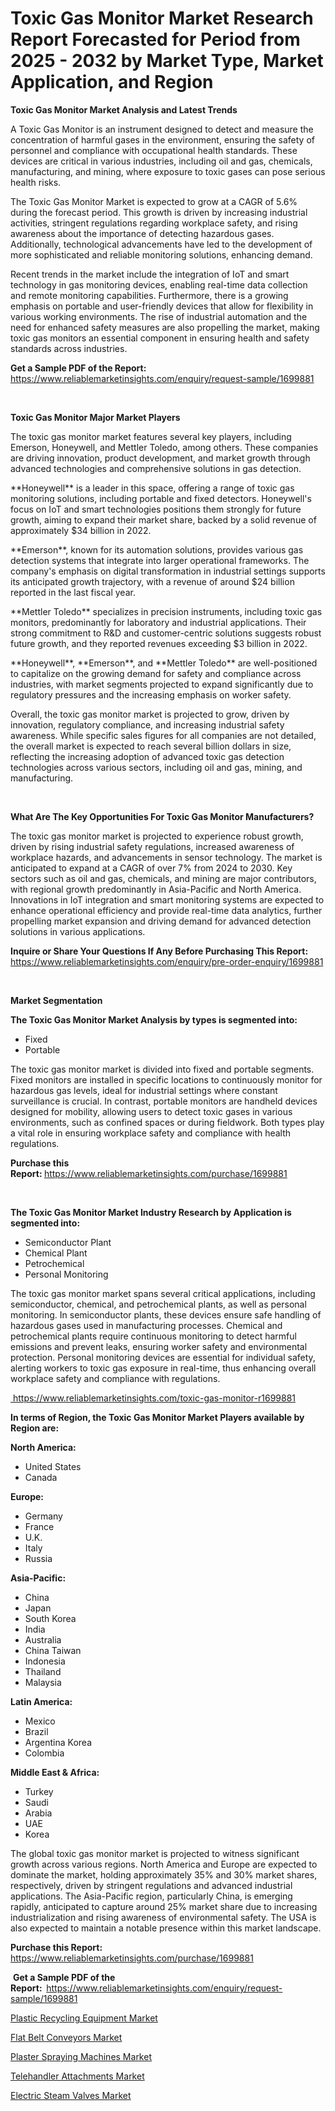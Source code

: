 <p><h1>Toxic Gas Monitor Market Research Report Forecasted for Period from 2025 -  2032 by Market Type, Market Application, and Region</h1></p><p><strong>Toxic Gas Monitor Market Analysis and Latest Trends</strong></p>
<p><p>A Toxic Gas Monitor is an instrument designed to detect and measure the concentration of harmful gases in the environment, ensuring the safety of personnel and compliance with occupational health standards. These devices are critical in various industries, including oil and gas, chemicals, manufacturing, and mining, where exposure to toxic gases can pose serious health risks.</p><p>The Toxic Gas Monitor Market is expected to grow at a CAGR of 5.6% during the forecast period. This growth is driven by increasing industrial activities, stringent regulations regarding workplace safety, and rising awareness about the importance of detecting hazardous gases. Additionally, technological advancements have led to the development of more sophisticated and reliable monitoring solutions, enhancing demand.</p><p>Recent trends in the market include the integration of IoT and smart technology in gas monitoring devices, enabling real-time data collection and remote monitoring capabilities. Furthermore, there is a growing emphasis on portable and user-friendly devices that allow for flexibility in various working environments. The rise of industrial automation and the need for enhanced safety measures are also propelling the market, making toxic gas monitors an essential component in ensuring health and safety standards across industries.</p></p>
<p><strong>Get a Sample PDF of the Report:&nbsp;</strong> <a href="https://www.reliablemarketinsights.com/enquiry/request-sample/1699881?utm_campaign=3369&utm_medium=2&utm_source=Github&utm_content=ia&utm_term=27032025&utm_id=toxic-gas-monitor">https://www.reliablemarketinsights.com/enquiry/request-sample/1699881</a></p>
<p>&nbsp;</p>
<p><strong>Toxic Gas Monitor Major Market Players</strong></p>
<p><p>The toxic gas monitor market features several key players, including Emerson, Honeywell, and Mettler Toledo, among others. These companies are driving innovation, product development, and market growth through advanced technologies and comprehensive solutions in gas detection.</p><p>**Honeywell** is a leader in this space, offering a range of toxic gas monitoring solutions, including portable and fixed detectors. Honeywell's focus on IoT and smart technologies positions them strongly for future growth, aiming to expand their market share, backed by a solid revenue of approximately $34 billion in 2022.</p><p>**Emerson**, known for its automation solutions, provides various gas detection systems that integrate into larger operational frameworks. The company's emphasis on digital transformation in industrial settings supports its anticipated growth trajectory, with a revenue of around $24 billion reported in the last fiscal year. </p><p>**Mettler Toledo** specializes in precision instruments, including toxic gas monitors, predominantly for laboratory and industrial applications. Their strong commitment to R&D and customer-centric solutions suggests robust future growth, and they reported revenues exceeding $3 billion in 2022.</p><p>**Honeywell**, **Emerson**, and **Mettler Toledo** are well-positioned to capitalize on the growing demand for safety and compliance across industries, with market segments projected to expand significantly due to regulatory pressures and the increasing emphasis on worker safety. </p><p>Overall, the toxic gas monitor market is projected to grow, driven by innovation, regulatory compliance, and increasing industrial safety awareness. While specific sales figures for all companies are not detailed, the overall market is expected to reach several billion dollars in size, reflecting the increasing adoption of advanced toxic gas detection technologies across various sectors, including oil and gas, mining, and manufacturing.</p></p>
<p>&nbsp;</p>
<p><strong>What Are The Key Opportunities For Toxic Gas Monitor Manufacturers?</strong></p>
<p><p>The toxic gas monitor market is projected to experience robust growth, driven by rising industrial safety regulations, increased awareness of workplace hazards, and advancements in sensor technology. The market is anticipated to expand at a CAGR of over 7% from 2024 to 2030. Key sectors such as oil and gas, chemicals, and mining are major contributors, with regional growth predominantly in Asia-Pacific and North America. Innovations in IoT integration and smart monitoring systems are expected to enhance operational efficiency and provide real-time data analytics, further propelling market expansion and driving demand for advanced detection solutions in various applications.</p></p>
<p><strong>Inquire or Share Your Questions If Any Before Purchasing This Report:</strong> <a href="https://www.reliablemarketinsights.com/enquiry/pre-order-enquiry/1699881?utm_campaign=3369&utm_medium=2&utm_source=Github&utm_content=ia&utm_term=27032025&utm_id=toxic-gas-monitor">https://www.reliablemarketinsights.com/enquiry/pre-order-enquiry/1699881</a></p>
<p>&nbsp;</p>
<p><strong>Market Segmentation</strong></p>
<p><strong>The Toxic Gas Monitor Market Analysis by types is segmented into:</strong></p>
<p><ul><li>Fixed</li><li>Portable</li></ul></p>
<p><p>The toxic gas monitor market is divided into fixed and portable segments. Fixed monitors are installed in specific locations to continuously monitor for hazardous gas levels, ideal for industrial settings where constant surveillance is crucial. In contrast, portable monitors are handheld devices designed for mobility, allowing users to detect toxic gases in various environments, such as confined spaces or during fieldwork. Both types play a vital role in ensuring workplace safety and compliance with health regulations.</p></p>
<p><strong>Purchase this Report:&nbsp;</strong><a href="https://www.reliablemarketinsights.com/purchase/1699881?utm_campaign=3369&utm_medium=2&utm_source=Github&utm_content=ia&utm_term=27032025&utm_id=toxic-gas-monitor">https://www.reliablemarketinsights.com/purchase/1699881</a></p>
<p>&nbsp;</p>
<p><strong>The Toxic Gas Monitor Market Industry Research by Application is segmented into:</strong></p>
<p><ul><li>Semiconductor Plant</li><li>Chemical Plant</li><li>Petrochemical</li><li>Personal Monitoring</li></ul></p>
<p><p>The toxic gas monitor market spans several critical applications, including semiconductor, chemical, and petrochemical plants, as well as personal monitoring. In semiconductor plants, these devices ensure safe handling of hazardous gases used in manufacturing processes. Chemical and petrochemical plants require continuous monitoring to detect harmful emissions and prevent leaks, ensuring worker safety and environmental protection. Personal monitoring devices are essential for individual safety, alerting workers to toxic gas exposure in real-time, thus enhancing overall workplace safety and compliance with regulations.</p></p>
<p><a href="https://www.reliablemarketinsights.com/toxic-gas-monitor-r1699881?utm_campaign=3369&utm_medium=2&utm_source=Github&utm_content=ia&utm_term=27032025&utm_id=toxic-gas-monitor">&nbsp;https://www.reliablemarketinsights.com/toxic-gas-monitor-r1699881</a></p>
<p><strong>In terms of Region, the Toxic Gas Monitor Market Players available by Region are:</strong></p>
<p>
    <p> <strong> North America: </strong>
        <ul>
            <li>United States</li>
            <li>Canada</li>
        </ul>
        </p> 
    <p> <strong> Europe: </strong>
        <ul>
            <li>Germany</li>
            <li>France</li>
            <li>U.K.</li>
            <li>Italy</li>
            <li>Russia</li>
        </ul>
        </p> 
    <p> <strong> Asia-Pacific: </strong>
        <ul>
            <li>China</li>
            <li>Japan</li>
            <li>South Korea</li>
            <li>India</li>
            <li>Australia</li>
            <li>China Taiwan</li>
            <li>Indonesia</li>
            <li>Thailand</li>
            <li>Malaysia</li>
        </ul>
        </p> 
    <p> <strong> Latin America: </strong>
        <ul>
            <li>Mexico</li>
            <li>Brazil</li>
            <li>Argentina Korea</li>
            <li>Colombia</li>
        </ul>
        </p> 
    <p> <strong> Middle East & Africa: </strong>
        <ul>
            <li>Turkey</li>
            <li>Saudi</li>
            <li>Arabia</li>
            <li>UAE</li>
            <li>Korea</li>
        </ul>
    </p>
    </p>
<p><p>The global toxic gas monitor market is projected to witness significant growth across various regions. North America and Europe are expected to dominate the market, holding approximately 35% and 30% market shares, respectively, driven by stringent regulations and advanced industrial applications. The Asia-Pacific region, particularly China, is emerging rapidly, anticipated to capture around 25% market share due to increasing industrialization and rising awareness of environmental safety. The USA is also expected to maintain a notable presence within this market landscape.</p></p>
<p><strong>Purchase this Report: </strong><a href="https://www.reliablemarketinsights.com/purchase/1699881?utm_campaign=3369&utm_medium=2&utm_source=Github&utm_content=ia&utm_term=27032025&utm_id=toxic-gas-monitor">https://www.reliablemarketinsights.com/purchase/1699881</a></p>
<p>&nbsp;<strong>Get a Sample PDF of the Report:&nbsp;&nbsp;</strong><a href="https://www.reliablemarketinsights.com/enquiry/request-sample/1699881?utm_campaign=3369&utm_medium=2&utm_source=Github&utm_content=ia&utm_term=27032025&utm_id=toxic-gas-monitor">https://www.reliablemarketinsights.com/enquiry/request-sample/1699881</a></p>
<p><strong></strong></p>
<p><p><a href="https://www.linkedin.com/pulse/plastic-recycling-equipment-market-analysis-trends-share-zvcve?utm_campaign=3369&utm_medium=2&utm_source=Github&utm_content=ia&utm_term=27032025&utm_id=toxic-gas-monitor">Plastic Recycling Equipment Market</a></p><p><a href="https://www.linkedin.com/pulse/factors-affecting-flat-belt-conveyorsmarket-growth-rate-144-2eoze?utm_campaign=3369&utm_medium=2&utm_source=Github&utm_content=ia&utm_term=27032025&utm_id=toxic-gas-monitor">Flat Belt Conveyors Market</a></p><p><a href="https://www.linkedin.com/pulse/impressive-global-plaster-spraying-machines-market-size-set-jdl1e?utm_campaign=3369&utm_medium=2&utm_source=Github&utm_content=ia&utm_term=27032025&utm_id=toxic-gas-monitor">Plaster Spraying Machines Market</a></p><p><a href="https://www.linkedin.com/pulse/from-2025-2032-industryrevenue-generation-current-cagr119as-ra8ze?utm_campaign=3369&utm_medium=2&utm_source=Github&utm_content=ia&utm_term=27032025&utm_id=toxic-gas-monitor">Telehandler Attachments Market</a></p><p><a href="https://github.com/aidelndasse/Market-Research-Report-List-1/blob/main/electric-steam-valves-market.md?utm_campaign=3369&utm_medium=2&utm_source=Github&utm_content=ia&utm_term=27032025&utm_id=toxic-gas-monitor">Electric Steam Valves Market</a></p></p>